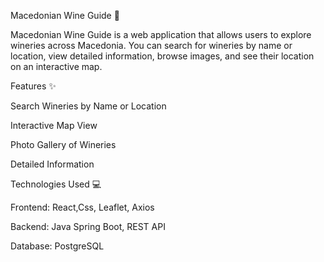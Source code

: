 Macedonian Wine Guide 🍷

Macedonian Wine Guide is a web application that allows users to explore wineries across Macedonia. You can search for wineries by name or location, view detailed information, browse images, and see their location on an interactive map.



Features ✨

Search Wineries by Name or Location

Interactive Map View

Photo Gallery of Wineries

Detailed Information



Technologies Used 💻

Frontend: React,Css, Leaflet, Axios

Backend: Java Spring Boot, REST API

Database: PostgreSQL
